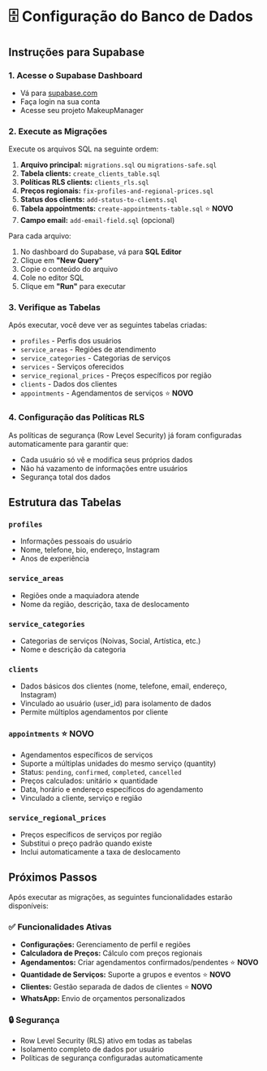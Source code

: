 # 🗄️ Configuração do Banco de Dados

## Instruções para Supabase

### 1. Acesse o Supabase Dashboard
- Vá para [supabase.com](https://supabase.com)
- Faça login na sua conta
- Acesse seu projeto MakeupManager

### 2. Execute as Migrações
Execute os arquivos SQL na seguinte ordem:

1. **Arquivo principal:** `migrations.sql` ou `migrations-safe.sql`
2. **Tabela clients:** `create_clients_table.sql`
3. **Políticas RLS clients:** `clients_rls.sql`
4. **Preços regionais:** `fix-profiles-and-regional-prices.sql`
5. **Status dos clients:** `add-status-to-clients.sql`
6. **Tabela appointments:** `create-appointments-table.sql` ⭐ **NOVO**
7. **Campo email:** `add-email-field.sql` (opcional)

Para cada arquivo:
1. No dashboard do Supabase, vá para **SQL Editor**
2. Clique em **"New Query"**
3. Copie o conteúdo do arquivo
4. Cole no editor SQL
5. Clique em **"Run"** para executar

### 3. Verifique as Tabelas
Após executar, você deve ver as seguintes tabelas criadas:
- `profiles` - Perfis dos usuários
- `service_areas` - Regiões de atendimento
- `service_categories` - Categorias de serviços
- `services` - Serviços oferecidos
- `service_regional_prices` - Preços específicos por região
- `clients` - Dados dos clientes
- `appointments` - Agendamentos de serviços ⭐ **NOVO**

### 4. Configuração das Políticas RLS
As políticas de segurança (Row Level Security) já foram configuradas automaticamente para garantir que:
- Cada usuário só vê e modifica seus próprios dados
- Não há vazamento de informações entre usuários
- Segurança total dos dados

## Estrutura das Tabelas

### `profiles`
- Informações pessoais do usuário
- Nome, telefone, bio, endereço, Instagram
- Anos de experiência

### `service_areas`
- Regiões onde a maquiadora atende
- Nome da região, descrição, taxa de deslocamento

### `service_categories`
- Categorias de serviços (Noivas, Social, Artística, etc.)
- Nome e descrição da categoria

### `clients`
- Dados básicos dos clientes (nome, telefone, email, endereço, Instagram)
- Vinculado ao usuário (user_id) para isolamento de dados
- Permite múltiplos agendamentos por cliente

### `appointments` ⭐ **NOVO**
- Agendamentos específicos de serviços
- Suporte a múltiplas unidades do mesmo serviço (quantity)
- Status: `pending`, `confirmed`, `completed`, `cancelled`
- Preços calculados: unitário × quantidade
- Data, horário e endereço específicos do agendamento
- Vinculado a cliente, serviço e região

### `service_regional_prices`
- Preços específicos de serviços por região
- Substitui o preço padrão quando existe
- Inclui automaticamente a taxa de deslocamento

## Próximos Passos
Após executar as migrações, as seguintes funcionalidades estarão disponíveis:

### ✅ Funcionalidades Ativas
- **Configurações:** Gerenciamento de perfil e regiões
- **Calculadora de Preços:** Cálculo com preços regionais
- **Agendamentos:** Criar agendamentos confirmados/pendentes ⭐ **NOVO**
- **Quantidade de Serviços:** Suporte a grupos e eventos ⭐ **NOVO**
- **Clientes:** Gestão separada de dados de clientes ⭐ **NOVO**
- **WhatsApp:** Envio de orçamentos personalizados

### 🔒 Segurança
- Row Level Security (RLS) ativo em todas as tabelas
- Isolamento completo de dados por usuário
- Políticas de segurança configuradas automaticamente